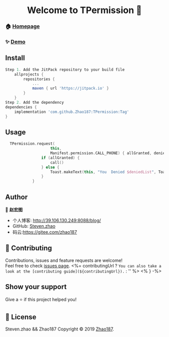 <h1 align="center">Welcome to TPermission 👋</h1>

### 🏠 [Homepage](https://github.com/Zhao187/TPermission)
### ✨ [Demo](https://github.com/Zhao187/TPermission/tree/1.0.0/app)
## Install

```groovy
Step 1. Add the JitPack repository to your build file
	allprojects {
		repositories {
			...
			maven { url 'https://jitpack.io' }
		}
	}
Step 2. Add the dependency
dependencies {
	implementation 'com.github.Zhao187:TPermission:Tag'
}
```
## Usage

```kotlin
  TPermission.request(
                    this,
                    Manifest.permission.CALL_PHONE) { allGranted, deniedList ->
                if (allGranted) {
                    call()
                } else {
                    Toast.makeText(this, "You  Denied $deniedList", Toast.LENGTH_SHORT).show()
                }
            }
```


## Author

👤 **赵宏图**

* 个人博客: http://39.106.130.249:8088/blog/
* GitHub: [Steven.zhao](https://github.com/Zhao187)
* 码云:https://gitee.com/zhao187

## 🤝 Contributing

Contributions, issues and feature requests are welcome!<br />Feel free to check [issues page](<%= issuesUrl %>). <%= contributingUrl ? `You can also take a look at the [contributing guide](${contributingUrl}).` : '' %>
<% } -%>

## Show your support

Give a ⭐️ if this project helped you!


## 📝 License

Steven.zhao && Zhao187
Copyright © 2019 [Zhao187](https://github.com/Zhao187).<br />

